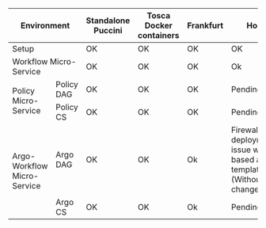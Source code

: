 <table>
  <thead>
    <tr>
      <th colspan="2">Environment</th>
      <th>Standalone Puccini</th>
      <th>Tosca Docker containers</th>
      <th>Frankfurt</th>
	  <th>Honolulu</th>
    </tr>
  </thead>
  <tbody>
    <tr>
      <td colspan="2">Setup</td>
      <td>OK</td>
      <td>OK</td>
      <td>OK</td>
	  <td>OK</td>
    </tr>
    <tr>
      <td colspan="2">Workflow Micro-Service</td>
	  <td>OK</td>
	  <td>OK</td>
	  <td>OK</td>
	  <td>Ok</td>
    </tr>
    <tr>
      <td rowspan="2">Policy Micro-Service</td>
	  <td>Policy DAG</td>
	  <td>OK</td>
	  <td>OK</td>
	  <td>OK</td>
	  <td>Pending</td>
    </tr>
	<tr>
	  <td>Policy CS</td>
	  <td>OK</td>
	  <td>OK</td>
	  <td>OK</td>
	  <td>Pending</td>
    </tr>
	<tr>
      <td rowspan="2">Argo-Workflow Micro-Service</td>
	  <td>Argo DAG</td>
	  <td>OK</td>
	  <td>OK</td>
	  <td>Ok</td>
	  <td>Firewall model deployment issue with DAG based argo-template (Withoutreposure changes)</td>
    </tr>
	<tr>
	  <td>Argo CS</td>
	  <td>OK</td>
	  <td>OK</td>
	  <td>Ok</td>
	  <td>Pending</td>
    </tr>
  </tbody>
</table>
